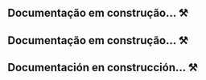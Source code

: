 ## Documentação em construção... ⚒️

## Documentação em construção... ⚒️

## Documentación en construcción... ⚒️
